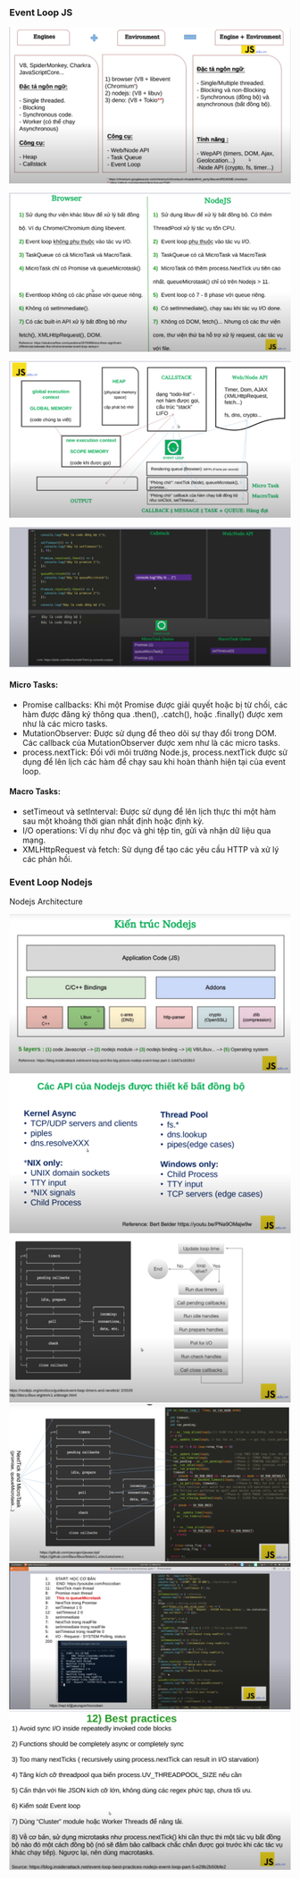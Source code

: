 ### Event Loop JS
![Class diagram](./img/node_pre.PNG)

![Class diagram](./img/evloop.PNG)

![Class diagram](./img/evloopjs.PNG)

![Class digaram](./img/micro-macro.PNG)

#### Micro Tasks:

- Promise callbacks: Khi một Promise được giải quyết hoặc bị từ chối, các hàm được đăng ký thông qua .then(), .catch(), hoặc .finally() được xem như là các micro tasks.
- MutationObserver: Được sử dụng để theo dõi sự thay đổi trong DOM. Các callback của MutationObserver được xem như là các micro tasks.
- process.nextTick: Đối với môi trường Node.js, process.nextTick được sử dụng để lên lịch các hàm để chạy sau khi hoàn thành hiện tại của event loop.

#### Macro Tasks:

- setTimeout và setInterval: Được sử dụng để lên lịch thực thi một hàm sau một khoảng thời gian nhất định hoặc định kỳ.
- I/O operations: Ví dụ như đọc và ghi tệp tin, gửi và nhận dữ liệu qua mạng.
- XMLHttpRequest và fetch: Sử dụng để tạo các yêu cầu HTTP và xử lý các phản hồi.

### Event Loop Nodejs

Nodejs Architecture 

![Class digaram](./img/nodejsEngine.PNG)
![Class digaram](./img/node_api_async.PNG)
![Class digaram](./img/node_evloop.PNG)
![Class digaram](./img/node_el_explane.PNG) 
![Class digaram](./img/node_thutu.PNG) 
![Class digaram](./img/best_pratices.PNG) 



